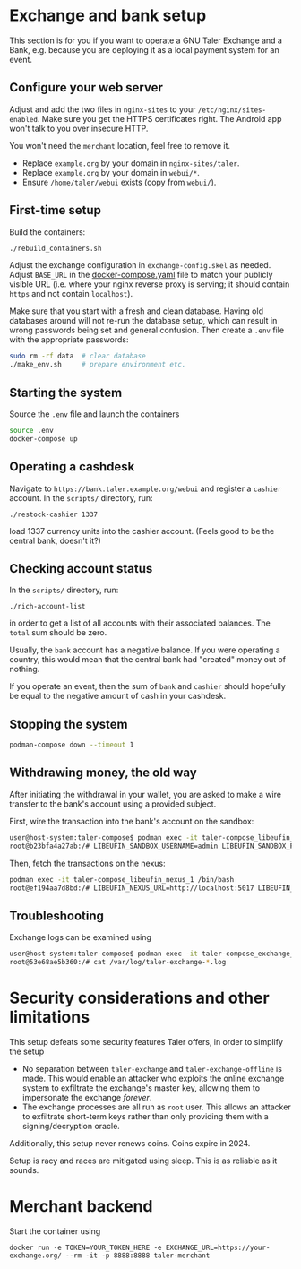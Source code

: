# Exchange and bank setup

This section is for you if you want to operate a GNU Taler Exchange and a Bank, e.g.
because you are deploying it as a local payment system for an event.

## Configure your web server

Adjust and add the two files in `nginx-sites` to your `/etc/nginx/sites-enabled`. Make sure you
get the HTTPS certificates right. The Android app won't talk to you over insecure HTTP.

You won't need the `merchant` location, feel free to remove it.

- Replace `example.org` by your domain in `nginx-sites/taler`.
- Replace `example.org` by your domain in `webui/*`.
- Ensure `/home/taler/webui` exists (copy from `webui/`).

## First-time setup

Build the containers:

```bash
./rebuild_containers.sh
```

Adjust the exchange configuration in `exchange-config.skel` as needed. Adjust `BASE_URL`
in the [docker-compose.yaml](docker-compose-yaml) file to match your publicly visible
URL (i.e. where your nginx reverse proxy is serving; it should contain `https` and not
contain `localhost`).

Make sure that you start with a fresh and clean database. Having old databases around
will not re-run the database setup, which can result in wrong passwords being set and
general confusion. Then create a `.env` file with the appropriate passwords:

```bash
sudo rm -rf data  # clear database
./make_env.sh     # prepare environment etc.
```

## Starting the system

Source the `.env` file and launch the containers

```bash
source .env
docker-compose up
```

## Operating a cashdesk

Navigate to `https://bank.taler.example.org/webui` and register a `cashier` account. In
the `scripts/` directory, run:

```
./restock-cashier 1337
```

load 1337 currency units into the cashier account. (Feels good to be the central bank, doesn't it?)

## Checking account status

In the `scripts/` directory, run:

```
./rich-account-list
```

in order to get a list of all accounts with their associated balances. The `total` sum should be
zero.

Usually, the `bank` account has a negative balance. If you were operating a country, this would mean
that the central bank had "created" money out of nothing.

If you operate an event, then the sum of `bank` and `cashier` should hopefully be equal to the negative
amount of cash in your cashdesk.

## Stopping the system

```bash
podman-compose down --timeout 1
```

## Withdrawing money, the old way

After initiating the withdrawal in your wallet, you are asked to make a wire transfer to
the bank's account using a provided subject.

First, wire the transaction into the bank's account on the sandbox:

```bash
user@host-system:taler-compose$ podman exec -it taler-compose_libeufin_sandbox_1 /bin/bash
root@b23bfa4a27ab:/# LIBEUFIN_SANDBOX_USERNAME=admin LIBEUFIN_SANDBOX_PASSWORD=$LIBEUFIN_SANDBOX_ADMIN_PASSWORD LIBEUFIN_SANDBOX_URL=http://localhost:5016 libeufin-cli sandbox bankaccount simulate-incoming-transaction jrluser --debtor-iban DE123456 --debtor-bic SANDBOXX --debtor-name Fnord --amount MANA:5 --subject 'Taler Withdrawal PKAWS7YEG367744F9B8B7CKTC5KFPS7YH6RMD0NY52TV9TVCED6G'
```

Then, fetch the transactions on the nexus:

```bash
podman exec -it taler-compose_libeufin_nexus_1 /bin/bash
root@ef194aa7d8bd:/# LIBEUFIN_NEXUS_URL=http://localhost:5017 LIBEUFIN_NEXUS_USERNAME=admin LIBEUFIN_NEXUS_PASSWORD=$ADMIN_PASSWORD  libeufin-cli accounts fetch-transactions nickname
```

## Troubleshooting

Exchange logs can be examined using

```bash
user@host-system:taler-compose$ podman exec -it taler-compose_exchange_1 /bin/bash
root@53e68ae5b360:/# cat /var/log/taler-exchange-*.log
```

# Security considerations and other limitations

This setup defeats some security features Taler offers, in order to simplify the setup

- No separation between `taler-exchange` and `taler-exchange-offline` is made. This would enable an
  attacker who exploits the online exchange system to exfiltrate the exchange's master key, allowing
  them to impersonate the exchange *forever*.
- The exchange processes are all run as `root` user. This allows an attacker to exfiltrate short-term
  keys rather than only providing them with a signing/decryption oracle.

Additionally, this setup never renews coins. Coins expire in 2024.

Setup is racy and races are mitigated using sleep. This is as reliable as it sounds.



# Merchant backend

Start the container using

``` 
docker run -e TOKEN=YOUR_TOKEN_HERE -e EXCHANGE_URL=https://your-exchange.org/ --rm -it -p 8888:8888 taler-merchant
```

